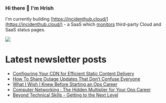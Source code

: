 ### Hi there 👋 I'm Hrish

I'm currently building [https://incidenthub.cloud/](https://incidenthub.cloud/) - a SaaS which [monitors](https://incidenthub.cloud/services) third-party Cloud and SaaS status pages.

<!--
<img src="https://github-readme-stats.vercel.app/api?username=talonx&theme=dark" />
-->

<img src="https://github-profile-trophy.vercel.app/?username=talonx&theme=flat&no-bg=true" />

# Latest newsletter posts
<!-- BLOG-POST-LIST:START -->
- [Configuring Your CDN for Efficient Static Content Delivery](https://techops.substack.com/p/configuring-your-cdn-for-efficient)
- [How To Share Outage Updates That Don’t Confuse Everyone](https://techops.substack.com/p/how-to-share-outage-updates-that)
- [What I Wish I Knew Before Starting an Ops Career](https://techops.substack.com/p/what-i-wish-i-knew-before-starting)
- [Computer Networking : The Hidden Multiplier for Your Ops Career](https://techops.substack.com/p/computer-networking-the-hidden-multiplier)
- [Beyond Technical Skills - Getting to the Next Level](https://techops.substack.com/p/beyond-technical-skills-getting-to)
<!-- BLOG-POST-LIST:END -->
